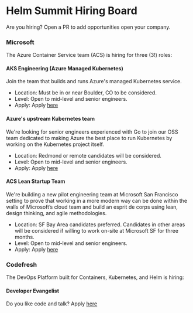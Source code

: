 # Helm Summit Hiring Board

Are you hiring? Open a PR to add opportunities open your company.

### Microsoft
The Azure Container Service team (ACS) is hiring for three (3!) roles:
#### AKS Engineering (Azure Managed Kubernetes) 
Join the team that builds and runs Azure's managed Kubernetes service. 
- Location: Must be in or near Boulder, CO to be considered. 
- Level: Open to mid-level and senior engineers.
- Apply: Apply [here](https://careers.microsoft.com/jobdetails.aspx?ss=&pg=0&so=&rw=7&jid=348046&jlang=EN&pp=SS)

#### Azure's upstream Kubernetes team
We're looking for senior engineers experienced with Go to join our OSS team dedicated to making Azure the best 
place to run Kubernetes by working on the Kubernetes project itself. 
- Location: Redmond or remote candidates will be considered. 
- Level: Open to mid-level and senior engineers.
- Apply: Apply [here](https://careers.microsoft.com/jobdetails.aspx?ss=&pg=0&so=&rw=3&jid=348192&jlang=EN&pp=SS)

#### ACS Lean Startup Team 
We're building a new pilot engineering team at Microsoft San Francisco setting to prove that working in a more 
modern way can be done within the walls of Microsoft’s cloud team and build an esprit de corps using lean, 
design thinking, and agile methodologies.
- Location: SF Bay Area candidates preferred. Candidates in other areas will be considered if willing to work on-site at Microsoft 
SF for three months. 
- Level: Open to mid-level and senior engineers.
- Apply: Apply [here](https://careers.microsoft.com/jobdetails.aspx?ss=&pg=0&so=&rw=1&jid=347392&jlang=EN&pp=SS)

### Codefresh
The DevOps Platform built for Containers, Kubernetes, and Helm is hiring:
#### Developer Evangelist
Do you like code and talk? Apply [here](https://codefresh.io/developer-evangelist/)
